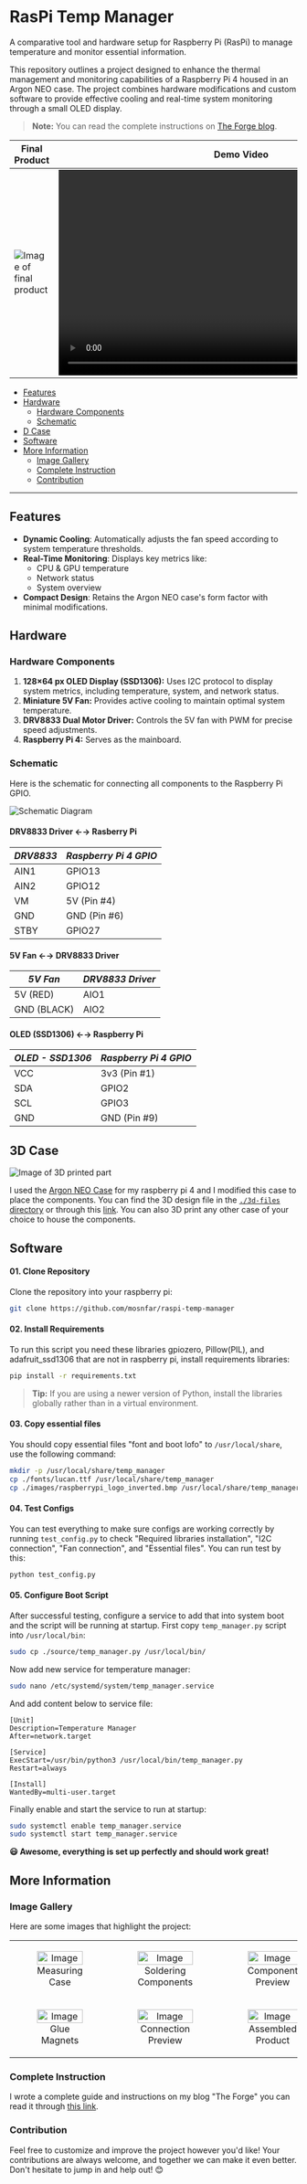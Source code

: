 # RasPi Temp Manager

A comparative tool and hardware setup for Raspberry Pi (RasPi) to manage temperature and monitor essential information.

This repository outlines a project designed to enhance the thermal management and monitoring capabilities of a Raspberry Pi 4 housed in an Argon NEO case. The project combines hardware modifications and custom software to provide effective cooling and real-time system monitoring through a small OLED display.

> **Note:** You can read the complete instructions on [The Forge blog]().

| Final Product | Demo Video |
|---|---|
|![Image of final product](./assets/images/device_final_preview.jpg)| <video width="640" height="360" controls><source src="./assets/|videos/preivew_video.mp4" type="video/mp4">Your browser does not support the video tag.</video> |

<!-- TOC depthfrom:2 depthto:3 -->

- [Features](#features)
- [Hardware](#hardware)
    - [Hardware Components](#hardware-components)
    - [Schematic](#schematic)
- [D Case](#d-case)
- [Software](#software)
- [More Information](#more-information)
    - [Image Gallery](#image-gallery)
    - [Complete Instruction](#complete-instruction)
    - [Contribution](#contribution)

<!-- /TOC -->

---

## Features
- **Dynamic Cooling**: Automatically adjusts the fan speed according to system temperature thresholds.
- **Real-Time Monitoring**: Displays key metrics like:
  - CPU & GPU temperature
  - Network status
  - System overview
- **Compact Design**: Retains the Argon NEO case's form factor with minimal modifications.

## Hardware

### Hardware Components

1. **128×64 px OLED Display (SSD1306):** Uses I2C protocol to display system metrics, including temperature, system, and network status.
2. **Miniature 5V Fan:** Provides active cooling to maintain optimal system temperature.
3. **DRV8833 Dual Motor Driver:** Controls the 5V fan with PWM for precise speed adjustments.
4. **Raspberry Pi 4:** Serves as the mainboard.

### Schematic

Here is the schematic for connecting all components to the Raspberry Pi GPIO.

![Schematic Diagram](./assets/images/diagram.png)

#### DRV8833 Driver ←→ Rasberry Pi
| *DRV8833* | *Raspberry Pi 4 GPIO* |
| --- | --- |
| AIN1 | GPIO13 |
| AIN2 | GPIO12 |
| VM | 5V (Pin #4) |
| GND | GND (Pin #6) |
| STBY | GPIO27 |

#### 5V Fan ←→ DRV8833 Driver
| *5V Fan* | *DRV8833 Driver* |
| --- | --- |
| 5V (RED) | AIO1 |
| GND (BLACK) | AIO2 |

#### OLED (SSD1306) ←→ Raspberry Pi
| *OLED - SSD1306* | *Raspberry Pi 4 GPIO* |
| --- | --- |
| VCC | 3v3 (Pin #1) |
| SDA | GPIO2 |
| SCL | GPIO3 |
| GND | GND (Pin #9) |



## 3D Case

![Image of 3D printed part](./assets/images/image_of_3d_print.jpg)

I used the [Argon NEO Case](https://argon40.com/products/argon-neo-case-for-raspberry-pi-4) for my raspberry pi 4 and I modified this case to place the components. You can find the 3D design file in the [`./3d-files` directory](./3d-files/) or through this [link](https://www.printables.com/model/1085113-rascase-raspberry-pi-argon-neo-case-add-on). You can also 3D print any other case of your choice to house the components. 

## Software

#### 01. Clone Repository

Clone the repository into your raspberry pi:

```bash
git clone https://github.com/mosnfar/raspi-temp-manager
```

#### 02. Install Requirements

To run this script you need these libraries gpiozero, Pillow(PIL), and adafruit_ssd1306 that are not in raspberry pi, install requirements libraries:

```bash
pip install -r requirements.txt
```

> **Tip:** If you are using a newer version of Python, install the libraries globally rather than in a virtual environment.

#### 03. Copy essential files

You should copy essential files "font and boot lofo" to `/usr/local/share`, use the following command:

```bash
mkdir -p /usr/local/share/temp_manager
cp ./fonts/lucan.ttf /usr/local/share/temp_manager
cp ./images/raspberrypi_logo_inverted.bmp /usr/local/share/temp_manager
```

#### 04. Test Configs

You can test everything to make sure configs are working correctly by running `test_config.py` to check "Required libraries installation", "I2C connection", "Fan connection", and "Essential files". You can run test by this:

```bash
python test_config.py
```

#### 05. Configure Boot Script

After successful testing, configure a service to add that into system boot and the script will be running at startup. First copy `temp_manager.py` script into `/usr/local/bin`:

```bash
sudo cp ./source/temp_manager.py /usr/local/bin/
```

Now add new service for temperature manager:

```bash
sudo nano /etc/systemd/system/temp_manager.service
```

And add content below to service file:

```
[Unit]
Description=Temperature Manager
After=network.target

[Service]
ExecStart=/usr/bin/python3 /usr/local/bin/temp_manager.py
Restart=always

[Install]
WantedBy=multi-user.target
```

Finally enable and start the service to run at startup:

```bash
sudo systemctl enable temp_manager.service
sudo systemctl start temp_manager.service
```

**:smiley: Awesome, everything is set up perfectly and should work great!**


## More Information

### Image Gallery
Here are some images that highlight the project:
<table>
    <tr>
        <td align="center">
            <figure>
                <img src="./assets/images/measuring_case.jpeg" style="width: 100%;" alt="Image">
                <figcaption>Measuring Case</figcaption>
            </figure>
        </td>
        <td align="center">
            <figure>
                <img src="./assets/images/soldering_components.jpeg" style="width: 100%;" alt="Image">
                <figcaption>Soldering Components</figcaption>
            </figure>
        </td>
        <td align="center">
            <figure>
                <img src="./assets/images/component_preview.jpeg" style="width: 100%;" alt="Image">
                <figcaption>Component Preview</figcaption>
            </figure>
    </tr>
    <tr>
        <td align="center">
            <figure>
                <img src="./assets/images/glue_magnets.jpeg" style="width: 100%;" alt="Image">
                <figcaption>Glue Magnets</figcaption>
            </figure>
        </td>
        <td align="center">
            <figure>
                <img src="./assets/images/connection.jpeg" style="width: 100%;" alt="Image">
                <figcaption>Connection Preview</figcaption>
            </figure>
        </td>
        <td align="center">
            <figure>
                <img src="./assets/images/assembled.jpeg" style="width: 100%;" alt="Image">
                <figcaption>Assembled Product</figcaption>
            </figure>
        </td>
    </tr>
</table>

### Complete Instruction
I wrote a complete guide and instructions on my blog "The Forge" you can read it through [this link]().

### Contribution
Feel free to customize and improve the project however you'd like! Your contributions are always welcome, and together we can make it even better. Don't hesitate to jump in and help out! 😊